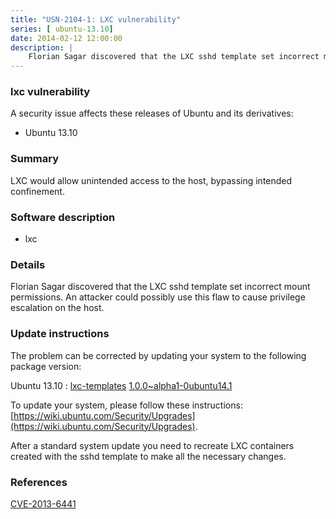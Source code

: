 ```yaml
---
title: "USN-2104-1: LXC vulnerability"
series: [ ubuntu-13.10]
date: 2014-02-12 12:00:00
description: |
    Florian Sagar discovered that the LXC sshd template set incorrect mount permissions. An attacker could possibly use this flaw to cause privilege escalation on the host. 
--- 
```

 
 


### lxc vulnerability

A security issue affects these releases of Ubuntu and its derivatives:

* Ubuntu 13.10

### Summary

LXC would allow unintended access to the host, bypassing intended confinement.

### Software description

* lxc 

### Details

Florian Sagar discovered that the LXC sshd template set incorrect mount permissions. An attacker could possibly use this flaw to cause privilege escalation on the host. 

### Update instructions

The problem can be corrected by updating your system to the following package version:

Ubuntu 13.10
 : [lxc-templates](https://launchpad.net/ubuntu/+source/lxc) <span> [1.0.0~alpha1-0ubuntu14.1](https://launchpad.net/ubuntu/+source/lxc/1.0.0~alpha1-0ubuntu14.1) </span> 

To update your system, please follow these instructions: [https://wiki.ubuntu.com/Security/Upgrades](https://wiki.ubuntu.com/Security/Upgrades).

After a standard system update you need to recreate LXC containers created with the sshd template to make all the necessary changes. 

### References

 
 [CVE-2013-6441](http://people.ubuntu.com/~ubuntu-security/cve/CVE-2013-6441)
 

